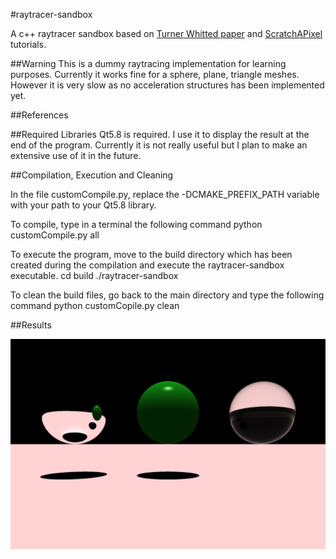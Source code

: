 #raytracer-sandbox

A c++ raytracer sandbox based on [Turner Whitted paper](http://dl.acm.org/citation.cfm?id=358882) and [ScratchAPixel](https://www.scratchapixel.com/) tutorials.

##Warning
This is a dummy raytracing implementation for learning purposes.
Currently it works fine for a sphere, plane, triangle meshes.
However it is very slow as no acceleration structures has been implemented yet.

##References


##Required Libraries
Qt5.8 is required. I use it to display the result at the end of the program.
Currently it is not really useful but I plan to make an extensive use of it in the future.

##Compilation, Execution and Cleaning

In the file customCompile.py, replace the -DCMAKE_PREFIX_PATH variable with your path to your Qt5.8 library.

To compile, type in a terminal the following command
    python customCompile.py all

To execute the program, move to the build directory which has been created during the compilation and execute the raytracer-sandbox executable.
    cd build
    ./raytracer-sandbox

To clean the build files, go back to the main directory and type the following command
    python customCopile.py clean

##Results

![Alt text](/results/firstResult.png?raw=true "First result")
